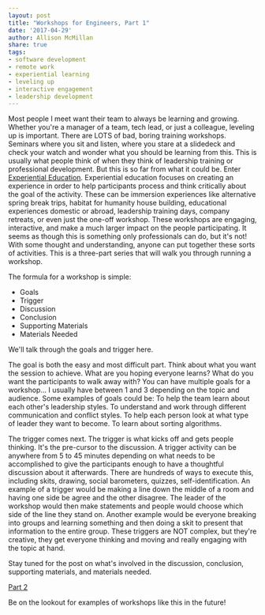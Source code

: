 ```yaml
---
layout: post
title: "Workshops for Engineers, Part 1"
date: '2017-04-29'
author: Allison McMillan
share: true
tags:
- software development
- remote work
- experiential learning
- leveling up
- interactive engagement
- leadership development
---
```


Most people I meet want their team to always be learning and growing. Whether you're a manager of a team, tech lead, or just a colleague, leveling up is important. There are LOTS of bad, boring training workshops. Seminars where you sit and listen, where you stare at a slidedeck and check your watch and wonder what you should be learning from this. This is usually what people think of when they think of leadership training or professional development. But this is so far from what it could be. Enter [Experiential Education](https://en.wikipedia.org/wiki/Experiential_education). Experiential education focuses on creating an experience in order to help participants process and think critically about the goal of the activity. These can be immersion experiences like alternative spring break trips, habitat for humanity house building, educational experiences domestic or abroad, leadership training days, company retreats, or even just the one-off workshop. These workshops are engaging, interactive, and make a much larger impact on the people participating. It seems as though this is something only professionals can do, but it's not! With some thought and understanding, anyone can put together these sorts of activities. This is a three-part series that will walk you through running a workshop.

The formula for a workshop is simple:

* Goals
* Trigger
* Discussion
* Conclusion
* Supporting Materials
* Materials Needed

We'll talk through the goals and trigger here.

The goal is both the easy and most difficult part. Think about what you want the session to achieve. What are you hoping everyone learns? What do you want the participants to walk away with? You can have multiple goals for a workshop... I usually have between 1 and 3 depending on the topic and audience. Some examples of goals could be: To help the team learn about each other's leadership styles. To understand and work through different communication and conflict styles. To help each person look at what type of leader they want to become. To learn about sorting algorithms.

The trigger comes next. The trigger is what kicks off and gets people thinking. It's the pre-cursor to the discussion. A trigger activity can be anywhere from 5 to 45 minutes depending on what needs to be accomplished to give the participants enough to have a thoughtful discussion about it afterwards. There are hundreds of ways to execute this, including skits, drawing, social barometers, quizzes, self-identification. An example of a trigger would be making a line down the middle of a room and having one side be agree and the other disagree. The leader of the workshop would then make statements and people would choose which side of the line they stand on. Another example would be everyone breaking into groups and learning something and then doing a skit to present that information to the entire group. These triggers are NOT complex, but they're creative, they get everyone thinking and moving and really engaging with the topic at hand.

Stay tuned for the post on what's involved in the discussion, conclusion, supporting materials, and materials needed.

[Part 2](http://daydreamsinruby.com/workshops-for-engineers-part-2/)

Be on the lookout for examples of workshops like this in the future!
